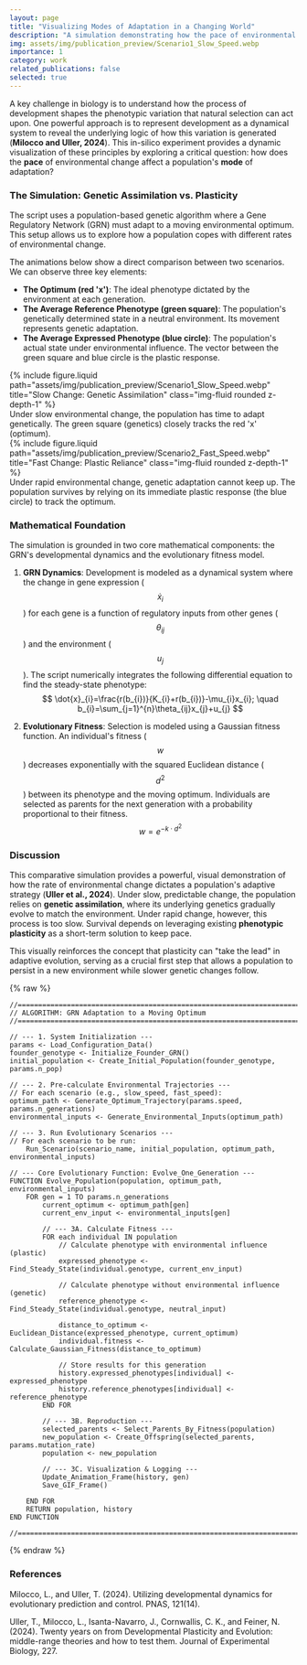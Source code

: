 ```yaml
---
layout: page
title: "Visualizing Modes of Adaptation in a Changing World"
description: "A simulation demonstrating how the pace of environmental change dictates whether a population adapts through slow genetic assimilation or rapid phenotypic plasticity."
img: assets/img/publication_preview/Scenario1_Slow_Speed.webp
importance: 1
category: work
related_publications: false
selected: true
---
```


A key challenge in biology is to understand how the process of development shapes the phenotypic variation that natural selection can act upon. One powerful approach is to represent development as a dynamical system to reveal the underlying logic of how this variation is generated (**Milocco and Uller, 2024**). This in-silico experiment provides a dynamic visualization of these principles by exploring a critical question: how does the **pace** of environmental change affect a population's **mode** of adaptation?

### The Simulation: Genetic Assimilation vs. Plasticity

The script uses a population-based genetic algorithm where a Gene Regulatory Network (GRN) must adapt to a moving environmental optimum. This setup allows us to explore how a population copes with different rates of environmental change.

The animations below show a direct comparison between two scenarios. We can observe three key elements:

* **The Optimum (red 'x')**: The ideal phenotype dictated by the environment at each generation.
* **The Average Reference Phenotype (green square)**: The population's genetically determined state in a neutral environment. Its movement represents genetic adaptation.
* **The Average Expressed Phenotype (blue circle)**: The population's actual state under environmental influence. The vector between the green square and blue circle is the plastic response.

<div class="row">
<div class="col-sm mt-3 mt-md-0">
{% include figure.liquid path="assets/img/publication_preview/Scenario1_Slow_Speed.webp" title="Slow Change: Genetic Assimilation" class="img-fluid rounded z-depth-1" %}
</div>
</div>
<div class="caption">
Under slow environmental change, the population has time to adapt genetically. The green square (genetics) closely tracks the red 'x' (optimum).
</div>

<div class="row">
    <div class="col-sm mt-3 mt-md-0">
    {% include figure.liquid path="assets/img/publication_preview/Scenario2_Fast_Speed.webp" title="Fast Change: Plastic Reliance" class="img-fluid rounded z-depth-1" %}
    </div>
</div>
<div class="caption">
Under rapid environmental change, genetic adaptation cannot keep up. The population survives by relying on its immediate plastic response (the blue circle) to track the optimum.
</div>

### Mathematical Foundation

The simulation is grounded in two core mathematical components: the GRN's developmental dynamics and the evolutionary fitness model.

1.  **GRN Dynamics**: Development is modeled as a dynamical system where the change in gene expression ($$\dot{x}_i$$) for each gene is a function of regulatory inputs from other genes ($$\theta_{ij}$$) and the environment ($$u_j$$). The script numerically integrates the following differential equation to find the steady-state phenotype:
    $$
    \dot{x}_{i}=\frac{r(b_{i})}{K_{i}+r(b_{i})}-\mu_{i}x_{i}; \quad b_{i}=\sum_{j=1}^{n}\theta_{ij}x_{j}+u_{j}
    $$

2.  **Evolutionary Fitness**: Selection is modeled using a Gaussian fitness function. An individual's fitness ($$w$$) decreases exponentially with the squared Euclidean distance ($$d^2$$) between its phenotype and the moving optimum. Individuals are selected as parents for the next generation with a probability proportional to their fitness.
    $$
    w = e^{-k \cdot d^2}
    $$

### Discussion

This comparative simulation provides a powerful, visual demonstration of how the rate of environmental change dictates a population's adaptive strategy (**Uller et al., 2024**). Under slow, predictable change, the population relies on **genetic assimilation**, where its underlying genetics gradually evolve to match the environment. Under rapid change, however, this process is too slow. Survival depends on leveraging existing **phenotypic plasticity** as a short-term solution to keep pace.

This visually reinforces the concept that plasticity can "take the lead" in adaptive evolution, serving as a crucial first step that allows a population to persist in a new environment while slower genetic changes follow.

{% raw %}
```text
//=========================================================================
// ALGORITHM: GRN Adaptation to a Moving Optimum
//=========================================================================

// --- 1. System Initialization ---
params <- Load_Configuration_Data()
founder_genotype <- Initialize_Founder_GRN()
initial_population <- Create_Initial_Population(founder_genotype, params.n_pop)

// --- 2. Pre-calculate Environmental Trajectories ---
// For each scenario (e.g., slow_speed, fast_speed):
optimum_path <- Generate_Optimum_Trajectory(params.speed, params.n_generations)
environmental_inputs <- Generate_Environmental_Inputs(optimum_path)

// --- 3. Run Evolutionary Scenarios ---
// For each scenario to be run:
    Run_Scenario(scenario_name, initial_population, optimum_path, environmental_inputs)

// --- Core Evolutionary Function: Evolve_One_Generation ---
FUNCTION Evolve_Population(population, optimum_path, environmental_inputs)
    FOR gen = 1 TO params.n_generations
        current_optimum <- optimum_path[gen]
        current_env_input <- environmental_inputs[gen]
        
        // --- 3A. Calculate Fitness ---
        FOR each individual IN population
            // Calculate phenotype with environmental influence (plastic)
            expressed_phenotype <- Find_Steady_State(individual.genotype, current_env_input)
            
            // Calculate phenotype without environmental influence (genetic)
            reference_phenotype <- Find_Steady_State(individual.genotype, neutral_input)
            
            distance_to_optimum <- Euclidean_Distance(expressed_phenotype, current_optimum)
            individual.fitness <- Calculate_Gaussian_Fitness(distance_to_optimum)
            
            // Store results for this generation
            history.expressed_phenotypes[individual] <- expressed_phenotype
            history.reference_phenotypes[individual] <- reference_phenotype
        END FOR
        
        // --- 3B. Reproduction ---
        selected_parents <- Select_Parents_By_Fitness(population)
        new_population <- Create_Offspring(selected_parents, params.mutation_rate)
        population <- new_population
        
        // --- 3C. Visualization & Logging ---
        Update_Animation_Frame(history, gen)
        Save_GIF_Frame()
        
    END FOR
    RETURN population, history
END FUNCTION

//=========================================================================
```
{% endraw %}

### References
Milocco, L., and Uller, T. (2024). Utilizing developmental dynamics for evolutionary prediction and control. PNAS, 121(14).

Uller, T., Milocco, L., Isanta-Navarro, J., Cornwallis, C. K., and Feiner, N. (2024). Twenty years on from Developmental Plasticity and Evolution: middle-range theories and how to test them. Journal of Experimental Biology, 227.
